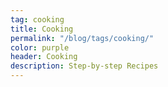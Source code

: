 ```yaml
---
tag: cooking
title: Cooking
permalink: "/blog/tags/cooking/"
color: purple
header: Cooking
description: Step-by-step Recipes
---
```

